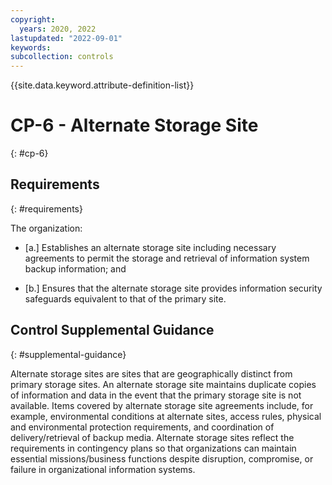 ```yaml
---
copyright:
  years: 2020, 2022
lastupdated: "2022-09-01"
keywords: 
subcollection: controls
---
```



{{site.data.keyword.attribute-definition-list}}


# CP-6 - Alternate Storage Site
{: #cp-6}

## Requirements
{: #requirements}

The organization:

- \[a.\] Establishes an alternate storage site including necessary agreements to permit the storage and retrieval of information system backup information; and

- \[b.\] Ensures that the alternate storage site provides information security safeguards equivalent to that of the primary site.

## Control Supplemental Guidance
{: #supplemental-guidance}

Alternate storage sites are sites that are geographically distinct from primary storage sites. An alternate storage site maintains duplicate copies of information and data in the event that the primary storage site is not available. Items covered by alternate storage site agreements include, for example, environmental conditions at alternate sites, access rules, physical and environmental protection requirements, and coordination of delivery/retrieval of backup media. Alternate storage sites reflect the requirements in contingency plans so that organizations can maintain essential missions/business functions despite disruption, compromise, or failure in organizational information systems.
